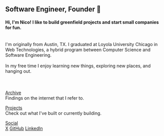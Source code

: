 ## Software Engineer, Founder 🤠

#### Hi, I'm Nico! I like to build greenfield projects and start small companies for fun.<br /><br />
I'm originally from Austin, TX. I graduated at Loyola University Chicago in Web Technologies, a hybrid program between Computer Science and Software Engineering. <br /><br />In my free time I enjoy learning new things, exploring new places, and hanging out.
<br /><br /><br /><br />
[Archive](/archive/) <br />Findings on the internet that I refer to.

<!-- [Mental Models](/mental-models/) <br />Thinking principles that I have curated. -->

[Projects](/projects) <br />Check out what I've built or currently building.

[Social](/) <br />
[X](https://x.com/stradamoney)
[GitHub](https://github.com/nicoestrada)
[LinkedIn](https://linkedin.com/in/nico-estrada)
